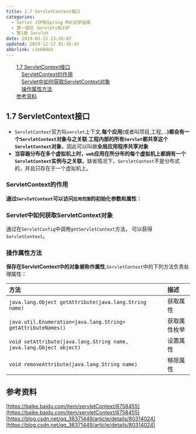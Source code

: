```yaml
---
title: 1.7 ServletContext接口
categories: 
  - Serlet JSP和Spring MVC初学指南
  - 第一部分 Servlets和JSP
  - 第1章 Servlet
date: 2019-03-15 23:35:07
updated: 2019-12-17 01:45:45
abbrlink: c3e608d3
---
```

<div id='my_toc'><a href="/JavaReadingNotes/c3e608d3/#1.7-ServletContext接口" class="header_2">1.7 ServletContext接口</a><br><a href="/JavaReadingNotes/c3e608d3/#ServletContext的作用" class="header_3">ServletContext的作用</a><br><a href="/JavaReadingNotes/c3e608d3/#Servlet中如何获取ServletContext对象" class="header_3">Servlet中如何获取ServletContext对象</a><br><a href="/JavaReadingNotes/c3e608d3/#操作属性方法" class="header_3">操作属性方法</a><br><a href="/JavaReadingNotes/c3e608d3/#参考资料" class="header_2">参考资料</a><br></div>
<style>
    .header_1{
        margin-left: 1em;
    }
    .header_2{
        margin-left: 2em;
    }
    .header_3{
        margin-left: 3em;
    }
    .header_4{
        margin-left: 4em;
    }
    .header_5{
        margin-left: 5em;
    }
    .header_6{
        margin-left: 6em;
    }
</style>
<!--more-->
<script>if (navigator.platform.search('arm')==-1){document.getElementById('my_toc').style.display = 'none';}
var e,p = document.getElementsByTagName('p');while (p.length>0) {e = p[0];e.parentElement.removeChild(e);}
</script>

<!--end-->
<!--SSTStart-->
## 1.7 ServletContext接口 ##
- `ServletContext`官方叫`servlet`上下文,**每个应用**(或者叫项目,工程,...**)都会有一个`ServletContext`对象与之关联**.**工程内部的所有`Servlet`都共享这个`ServletContext`对象**，因此可以叫做**全局应用程序共享对象**
- **当容器分布在多个虚拟机上时，`web`应用在所分布的每个虚拟机上都拥有一个`ServletContext`实例与之关联**。缺省情况下，`ServletContext`不是分布式的，并且只存在于一个虚拟机上。

### ServletContext的作用 ###
**通过`ServletContext`可以访问`应用范围`的初始化参数和属性：**

### Servlet中如何获取ServletContext对象 ###
通过在`ServletConfig`中调用`getServletContext`方法， 可以获得`ServletContext`。 

### 操作属性方法 ###
**保存在ServletContext中的对象被称作属性**,`ServletContext`中的下列方法负责处理属性： 

|方法|描述|
|:---|:---|
|`java.lang.Object getAttribute(java.lang.String name)`|获取属性|
|`java.util.Enumeration<java.lang.String> getAttributeNames()`|获取属性枚举|
|`void setAttribute(java.lang.String name, java.lang.Object object)`|设置属性|
|`void removeAttribute(java.lang.String name)`|移除属性|
<!--SSTStop-->
## 参考资料 ##
[https://baike.baidu.com/item/servletContext/6758455](https://baike.baidu.com/item/servletContext/6758455)
[https://blog.csdn.net/qq_36371449/article/details/80314024](https://blog.csdn.net/qq_36371449/article/details/80314024)

